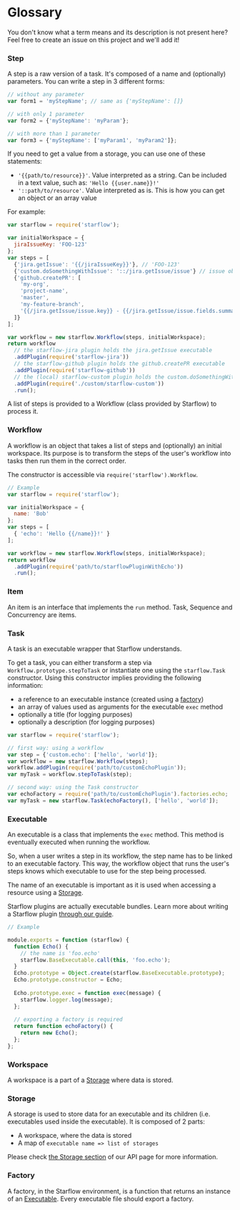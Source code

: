 # Glossary

You don't know what a term means and its description is not present here? Feel free to create an issue on this project and we'll add it!

### Step

A step is a raw version of a task. It's composed of a name and (optionally) parameters.
You can write a step in 3 different forms:

```js
// without any parameter
var form1 = 'myStepName'; // same as {'myStepName': []}

// with only 1 parameter
var form2 = {'myStepName': 'myParam'};

// with more than 1 parameter
var form3 = {'myStepName': ['myParam1', 'myParam2']};
```

If you need to get a value from a storage, you can use one of these statements:

- `'{{path/to/resource}}'`. Value interpreted as a string. Can be included in a text value, such as: `'Hello {{user.name}}!'`
- `'::path/to/resource'`. Value interpreted as is. This is how you can get an object or an array value

For example:

```js
var starflow = require('starflow');

var initialWorkspace = {
  jiraIssueKey: 'FOO-123'
};
var steps = [
  {'jira.getIssue': '{{/jiraIssueKey}}'}, // 'FOO-123'
  {'custom.doSomethingWithIssue': '::/jira.getIssue/issue'} // issue object retrieved at the previous step
  {'github.createPR': [
    'my-org',
    'project-name',
    'master',
    'my-feature-branch',
    '{{/jira.getIssue/issue.key}} - {{/jira.getIssue/issue.fields.summary}}' // e.g. 'FOO-123 - My issue summary'
  ]}
];

var workflow = new starflow.Workflow(steps, initialWorkspace);
return workflow
  // the starflow-jira plugin holds the jira.getIssue executable
  .addPlugin(require('starflow-jira'))
  // the starflow-github plugin holds the github.createPR executable
  .addPlugin(require('starflow-github'))
  // the (local) starflow-custom plugin holds the custom.doSomethingWithIssue executable
  .addPlugin(require('./custom/starflow-custom'))
  .run();
```

A list of steps is provided to a Workflow (class provided by Starflow) to process it.

### Workflow

A workflow is an object that takes a list of steps and (optionally) an initial workspace.
Its purpose is to transform the steps of the user's workflow into tasks then run them in the correct order.

The constructor is accessible via `require('starflow').Workflow`.

```js
// Example
var starflow = require('starflow');

var initialWorkspace = {
  name: 'Bob'
};
var steps = [
  { 'echo': 'Hello {{/name}}!' }
];

var workflow = new starflow.Workflow(steps, initialWorkspace);
return workflow
  .addPlugin(require('path/to/starflowPluginWithEcho'))
  .run();
```

### Item

An item is an interface that implements the `run` method. Task, Sequence and Concurrency are items.

### Task

A task is an executable wrapper that Starflow understands.

To get a task, you can either transform a step via `Workflow.prototype.stepToTask` or instantiate one using the `starflow.Task` constructor. Using this constructor implies providing the following information:

- a reference to an executable instance (created using a [factory](#factory))
- an array of values used as arguments for the executable `exec` method
- optionally a title (for logging purposes)
- optionally a description (for logging purposes)

```js
var starflow = require('starflow');

// first way: using a workflow
var step = {'custom.echo': ['hello', 'world']};
var workflow = new starflow.Workflow(steps);
workflow.addPlugin(require('path/to/customEchoPlugin'));
var myTask = workflow.stepToTask(step);

// second way: using the Task constructor
var echoFactory = require('path/to/customEchoPlugin').factories.echo;
var myTask = new starflow.Task(echoFactory(), ['hello', 'world']);
```

### Executable

An executable is a class that implements the `exec` method.
This method is eventually executed when running the workflow.


So, when a user writes a step in its workflow, the step name has to be linked to an executable factory.
This way, the workflow object that runs the user's steps knows which executable to use for the step being processed.

The name of an executable is important as it is used when accessing a resource using a [Storage].

Starflow plugins are actually executable bundles. Learn more about writing a Starflow plugin [through our guide](writing-a-plugin.md).

```js
// Example

module.exports = function (starflow) {
  function Echo() {
    // the name is 'foo.echo'
    starflow.BaseExecutable.call(this, 'foo.echo');
  }
  Echo.prototype = Object.create(starflow.BaseExecutable.prototype);
  Echo.prototype.constructor = Echo;
  
  Echo.prototype.exec = function exec(message) {
    starflow.logger.log(message);
  };
  
  // exporting a factory is required
  return function echoFactory() {
    return new Echo();
  };
};
```

### Workspace

A workspace is a part of a [Storage] where data is stored.

### Storage

A storage is used to store data for an executable and its children (i.e. executables used inside the executable).
It is composed of 2 parts:

- A workspace, where the data is stored
- A map of `executable name => list of storages`

Please check [the Storage section](API.md#storage) of our API page for more information.

### Factory

A factory, in the Starflow environment, is a function that returns an instance of an [Executable].
Every executable file should export a factory.

[Storage]: #storage
[Executable]: #executable
